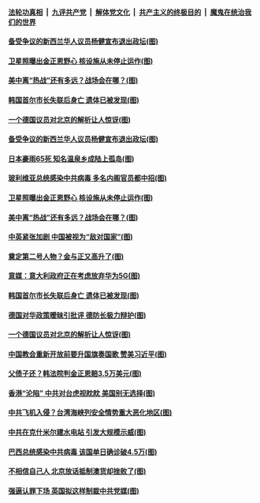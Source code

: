 

####  [法轮功真相](../../../../basic/blob/master/README.md?t=07110031) &nbsp;|&nbsp; [九评共产党](../../../../9ping.md/blob/master/README.md?t=07110031) &nbsp;|&nbsp; [解体党文化](../../../../jtdwh.md/blob/master/README.md?t=07110031)  &nbsp;|&nbsp; [共产主义的终极目的](../../../../gczydzjmd.md/blob/master/README.md?t=07110031) &nbsp;|&nbsp; [魔鬼在统治我们的世界](../../../../mgztzwmdsj.md/blob/master/README.md?t=07110031) 

#### [备受争议的新西兰华人议员杨健宣布退出政坛(图)](../pages/p9/939271.md?t=07110031) 


#### [卫星照曝出金正恩野心 核设施从未停止运作(图)](../pages/p9/939154.md?t=07110031) 

#### [美中离“热战”还有多远？战场会在哪？(图)](../pages/p9/939226.md?t=07110031) 

#### [韩国首尔市长失联后身亡 遗体已被发现(图)](../pages/p9/939157.md?t=07110031) 

#### [一个德国议员对北京的解析让人惊讶(图)](../pages/p9/939075.md?t=07110031) 

#### [备受争议的新西兰华人议员杨健宣布退出政坛(图)](../pages/p9/939271.md?t=07110031) 

#### [日本豪雨65死 知名温泉乡成陆上孤岛(图)](../pages/p9/939260.md?t=07110031) 

#### [玻利维亚总统感染中共病毒 多名内阁官员都中招(图)](../pages/p9/939229.md?t=07110031) 


#### [卫星照曝出金正恩野心 核设施从未停止运作(图)](../pages/p9/939154.md?t=07110031) 

#### [美中离“热战”还有多远？战场会在哪？(图)](../pages/p9/939226.md?t=07110031) 

#### [中英紧张加剧 中国被视为“敌对国家”(图)](../pages/p9/939224.md?t=07110031) 

#### [奠定第二号人物？金与正又高升了(图)](../pages/p9/939161.md?t=07110031) 

#### [意媒：意大利政府正在考虑放弃华为5G(图)](../pages/p9/939159.md?t=07110031) 

#### [韩国首尔市长失联后身亡 遗体已被发现(图)](../pages/p9/939157.md?t=07110031) 

#### [德国对华政策暧昧引批评 德防长极力辩护(图)](../pages/p9/939156.md?t=07110031) 

#### [一个德国议员对北京的解析让人惊讶(图)](../pages/p9/939075.md?t=07110031) 

#### [中国教会重新开放前要升国旗奏国歌 赞美习近平(图)](../pages/p9/939106.md?t=07110031) 

#### [父债子还？韩法院判金正恩赔3.5万美元(图)](../pages/p9/939064.md?t=07110031) 

#### [香港“沦陷” 中共对台虎视眈眈 美国别无选择(图)](../pages/p9/939008.md?t=07110031) 

#### [中共飞机入侵？台湾海峡列安全情势重大恶化地区(图)](../pages/p9/939057.md?t=07110031) 

#### [中共在克什米尔建水电站 引发大规模示威(图)](../pages/p9/938978.md?t=07110031) 

#### [巴西总统感染中共病毒 该国单日确诊破4.5万(图)](../pages/p9/939022.md?t=07110031) 

#### [不相信自己人 北京放话抵制澳货却挫败了(图)](../pages/p9/938953.md?t=07110031) 

#### [强逼认罪下场 英国拟这样制裁中共党媒(图)](../pages/p9/938940.md?t=07110031) 

